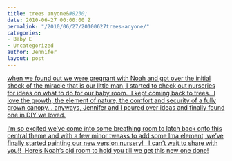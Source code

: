 ```yaml
---
title: trees anyone&#8230;
date: 2010-06-27 00:00:00 Z
permalink: "/2010/06/27/20100627trees-anyone/"
categories:
- Baby E
- Uncategorized
author: Jennifer
layout: post
---
```


<a rel="attachment wp-att-732" href="/teamelam/assets/images/trees-anyoneand-8230/1277731905000-missing.jpg" /></a>[when we found out we were pregnant with Noah and got over the initial shock of the miracle that is our little man, I started to check out nurseries for ideas on what to do for our baby room.  I kept coming back to trees.  I love the growth, the element of nature, the comfort and security of a fully grown canopy&#8230; anyways, Jennifer and I poured over ideas and finally found one in DIY we loved.](http://www.flickr.com/photos/jenniferandJennifers_photos/425526927/sizes/l/)

[I&#8217;m so excited we&#8217;ve come into some breathing room to latch back onto this central theme and with a few minor tweaks to add some Ima element, we&#8217;ve finally started painting our new version nursery!   I can&#8217;t wait to share with you!!  Here&#8217;s Noah&#8217;s old room to hold you till we get this new one done!](http://www.flickr.com/photos/jenniferandJennifers_photos/425526927/sizes/l/)

